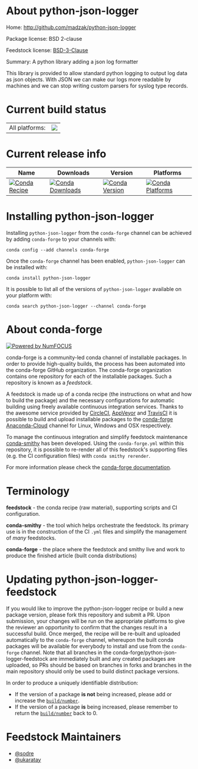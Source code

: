 About python-json-logger
========================

Home: http://github.com/madzak/python-json-logger

Package license: BSD 2-clause

Feedstock license: [BSD-3-Clause](https://github.com/conda-forge/python-json-logger-feedstock/blob/master/LICENSE.txt)

Summary: A python library adding a json log formatter

This library is provided to allow standard python logging to output log
data as json objects. With JSON we can make our logs more readable by
machines and we can stop writing custom parsers for syslog type records.


Current build status
====================


<table><tr><td>All platforms:</td>
    <td>
      <a href="https://dev.azure.com/conda-forge/feedstock-builds/_build/latest?definitionId=5722&branchName=master">
        <img src="https://dev.azure.com/conda-forge/feedstock-builds/_apis/build/status/python-json-logger-feedstock?branchName=master">
      </a>
    </td>
  </tr>
</table>

Current release info
====================

| Name | Downloads | Version | Platforms |
| --- | --- | --- | --- |
| [![Conda Recipe](https://img.shields.io/badge/recipe-python--json--logger-green.svg)](https://anaconda.org/conda-forge/python-json-logger) | [![Conda Downloads](https://img.shields.io/conda/dn/conda-forge/python-json-logger.svg)](https://anaconda.org/conda-forge/python-json-logger) | [![Conda Version](https://img.shields.io/conda/vn/conda-forge/python-json-logger.svg)](https://anaconda.org/conda-forge/python-json-logger) | [![Conda Platforms](https://img.shields.io/conda/pn/conda-forge/python-json-logger.svg)](https://anaconda.org/conda-forge/python-json-logger) |

Installing python-json-logger
=============================

Installing `python-json-logger` from the `conda-forge` channel can be achieved by adding `conda-forge` to your channels with:

```
conda config --add channels conda-forge
```

Once the `conda-forge` channel has been enabled, `python-json-logger` can be installed with:

```
conda install python-json-logger
```

It is possible to list all of the versions of `python-json-logger` available on your platform with:

```
conda search python-json-logger --channel conda-forge
```


About conda-forge
=================

[![Powered by NumFOCUS](https://img.shields.io/badge/powered%20by-NumFOCUS-orange.svg?style=flat&colorA=E1523D&colorB=007D8A)](http://numfocus.org)

conda-forge is a community-led conda channel of installable packages.
In order to provide high-quality builds, the process has been automated into the
conda-forge GitHub organization. The conda-forge organization contains one repository
for each of the installable packages. Such a repository is known as a *feedstock*.

A feedstock is made up of a conda recipe (the instructions on what and how to build
the package) and the necessary configurations for automatic building using freely
available continuous integration services. Thanks to the awesome service provided by
[CircleCI](https://circleci.com/), [AppVeyor](https://www.appveyor.com/)
and [TravisCI](https://travis-ci.com/) it is possible to build and upload installable
packages to the [conda-forge](https://anaconda.org/conda-forge)
[Anaconda-Cloud](https://anaconda.org/) channel for Linux, Windows and OSX respectively.

To manage the continuous integration and simplify feedstock maintenance
[conda-smithy](https://github.com/conda-forge/conda-smithy) has been developed.
Using the ``conda-forge.yml`` within this repository, it is possible to re-render all of
this feedstock's supporting files (e.g. the CI configuration files) with ``conda smithy rerender``.

For more information please check the [conda-forge documentation](https://conda-forge.org/docs/).

Terminology
===========

**feedstock** - the conda recipe (raw material), supporting scripts and CI configuration.

**conda-smithy** - the tool which helps orchestrate the feedstock.
                   Its primary use is in the construction of the CI ``.yml`` files
                   and simplify the management of *many* feedstocks.

**conda-forge** - the place where the feedstock and smithy live and work to
                  produce the finished article (built conda distributions)


Updating python-json-logger-feedstock
=====================================

If you would like to improve the python-json-logger recipe or build a new
package version, please fork this repository and submit a PR. Upon submission,
your changes will be run on the appropriate platforms to give the reviewer an
opportunity to confirm that the changes result in a successful build. Once
merged, the recipe will be re-built and uploaded automatically to the
`conda-forge` channel, whereupon the built conda packages will be available for
everybody to install and use from the `conda-forge` channel.
Note that all branches in the conda-forge/python-json-logger-feedstock are
immediately built and any created packages are uploaded, so PRs should be based
on branches in forks and branches in the main repository should only be used to
build distinct package versions.

In order to produce a uniquely identifiable distribution:
 * If the version of a package **is not** being increased, please add or increase
   the [``build/number``](https://conda.io/docs/user-guide/tasks/build-packages/define-metadata.html#build-number-and-string).
 * If the version of a package **is** being increased, please remember to return
   the [``build/number``](https://conda.io/docs/user-guide/tasks/build-packages/define-metadata.html#build-number-and-string)
   back to 0.

Feedstock Maintainers
=====================

* [@sodre](https://github.com/sodre/)
* [@ukaratay](https://github.com/ukaratay/)

